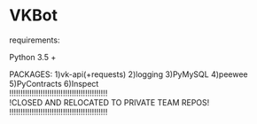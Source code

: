 # VKBot

requirements: 

Python 3.5 +

PACKAGES:
1)vk-api(+requests)
2)logging
3)PyMySQL
4)peewee
5)PyContracts
6)Inspect
<br>
!!!!!!!!!!!!!!!!!!!!!!!!!!!!!!!!!!!!!!!!!!!!
</br>
!CLOSED AND RELOCATED TO PRIVATE TEAM REPOS!
<br>
!!!!!!!!!!!!!!!!!!!!!!!!!!!!!!!!!!!!!!!!!!!! 
</br>
